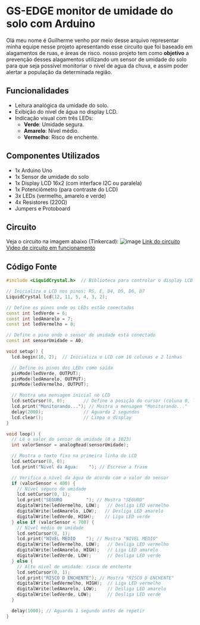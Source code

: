 # GS-EDGE monitor de umidade do solo com Arduino
Olá meu nome é Guilherme venho por meio desse arquivo representar minha equipe nesse projeto apresentando esse circuito que foi baseado em alagamentos de ruas, e áreas de risco.
nosso projeto tem como **objetivo** a prevenção desses alagamentos utilizando um sensor de umidade do solo para que seja possível monitoriar o nível de agua da chuva, e assim poder alertar a população da determinada região.

## Funcionalidades

- Leitura analógica da umidade do solo.
- Exibição do nível de água no display LCD.
- Indicação visual com três LEDs:
  - **Verde**: Umidade segura.
  - **Amarelo**: Nível médio.
  - **Vermelho**: Risco de enchente.

## Componentes Utilizados

- 1x Arduino Uno
- 1x Sensor de umidade do solo
- 1x Display LCD 16x2 (com interface I2C ou paralela)
- 1x Potenciômetro (para contraste do LCD)
- 3x LEDs (vermelho, amarelo e verde)
- 4x Resistores (220Ω)
- Jumpers e Protoboard

## Circuito 

Veja o circuito na imagem abaixo (Tinkercad):
![image](https://github.com/user-attachments/assets/0a2e9684-4143-4295-b434-8e4fbd492825)
[Link do circuito](https://www.tinkercad.com/things/ggomxY7tfY4-gs-edge?sharecode=MOnl6etXtflNA4IHyGNQ6fPmP1IWC0XwbpJ2c36IWGQ)
[Video de circuito em funcionamento](https://www.youtube.com/watch?v=6UoaTlFlRh4)

## Código Fonte
```cpp
#include <LiquidCrystal.h>  // Biblioteca para controlar o display LCD

// Inicializa o LCD nos pinos: RS, E, D4, D5, D6, D7
LiquidCrystal lcd(12, 11, 5, 4, 3, 2);

// Define os pinos onde os LEDs estão conectados
const int ledVerde = 6;
const int ledAmarelo = 7;
const int ledVermelho = 8;

// Define o pino onde o sensor de umidade está conectado
const int sensorUmidade = A0;

void setup() {
  lcd.begin(16, 2);  // Inicializa o LCD com 16 colunas e 2 linhas

  // Define os pinos dos LEDs como saída
  pinMode(ledVerde, OUTPUT);
  pinMode(ledAmarelo, OUTPUT);
  pinMode(ledVermelho, OUTPUT);

  // Mostra uma mensagem inicial no LCD
  lcd.setCursor(0, 0);       // Define a posição do cursor (coluna 0, linha 0)
  lcd.print("Monitorando..."); // Mostra a mensagem "Monitorando..."
  delay(2000);               // Aguarda 2 segundos
  lcd.clear();               // Limpa o display
}

void loop() {
  // Lê o valor do sensor de umidade (0 a 1023)
  int valorSensor = analogRead(sensorUmidade);

  // Mostra o texto fixo na primeira linha do LCD
  lcd.setCursor(0, 0);
  lcd.print("Nivel da Agua:    "); // Escreve a frase

  // Verifica o nível da água de acordo com o valor do sensor
  if (valorSensor < 400) {
    // Nível seguro de umidade
    lcd.setCursor(0, 1);
    lcd.print("SEGURO         "); // Mostra "SEGURO"
    digitalWrite(ledVermelho, LOW);   // Desliga LED vermelho
    digitalWrite(ledAmarelo, LOW);   // Desliga LED amarelo
    digitalWrite(ledVerde, HIGH);    // Liga LED verde
  } else if (valorSensor < 700) {
    // Nível médio de umidade
    lcd.setCursor(0, 1);
    lcd.print("NIVEL MEDIO    "); // Mostra "NIVEL MEDIO"
    digitalWrite(ledVermelho, LOW);   // Desliga LED vermelho
    digitalWrite(ledAmarelo, HIGH);   // Liga LED amarelo
    digitalWrite(ledVerde, LOW);      // Desliga LED verde
  } else {
    // Alto nível de umidade: risco de enchente
    lcd.setCursor(0, 1);
    lcd.print("RISCO D ENCHENTE"); // Mostra "RISCO D ENCHENTE"
    digitalWrite(ledVermelho, HIGH);  // Liga LED vermelho
    digitalWrite(ledAmarelo, LOW);    // Desliga LED amarelo
    digitalWrite(ledVerde, LOW);      // Desliga LED verde
  }

  delay(1000); // Aguarda 1 segundo antes de repetir
}


